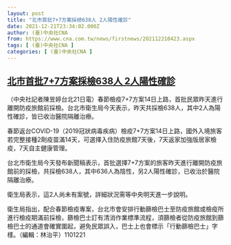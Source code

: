 ```yaml
---
layout: post
title: "北市首批7+7方案採檢638人 2人陽性確診"
date: 2021-12-21T23:34:02.000Z
author: (臺)中央社CNA
from: https://www.cna.com.tw/news/firstnews/202112210423.aspx
tags: [ (臺)中央社CNA ]
categories: [ (臺)中央社CNA ]
---
```

<!--1640129642000-->
[北市首批7+7方案採檢638人 2人陽性確診](https://www.cna.com.tw/news/firstnews/202112210423.aspx)
------

<div>
<div></div><div><p>（中央社記者陳昱婷台北21日電）春節檢疫7+7方案14日上路，首批民眾昨天進行離開防疫旅館前採檢。台北市衛生局今天表示，昨天共採檢638人，其中2人為陽性確診，皆已收治醫院隔離治療。</p><p>春節返台COVID-19（2019冠狀病毒疾病）檢疫7+7方案14日上路，國外入境旅客若完整接種2劑疫苗滿14天，可選擇入住防疫旅館7天後，7天返家加強版居家檢疫，7天自主健康管理。</p><p>台北市衛生局今天發布新聞稿表示，首批選擇7+7方案的旅客昨天進行離開防疫旅館前的採檢，共採檢638人，其中636人為陰性，另2人陽性確診，已收治於醫院隔離治療。</p><p>衛生局表示，這2人尚未有案號，詳細狀況需等中央明天進一步說明。</p><p>衛生局指出，配合春節檢疫專案，台北市會安排行動篩檢巴士至防疫旅館或檢疫所進行檢疫期滿前採檢，篩檢巴士訂有清消作業標準流程，須篩檢者從防疫旅館到篩檢巴士的通道會確實圍起，避免民眾誤入，巴士上也會標示「行動篩檢巴士」字樣。（編輯：林治平）1101221</p></div>
</div>

